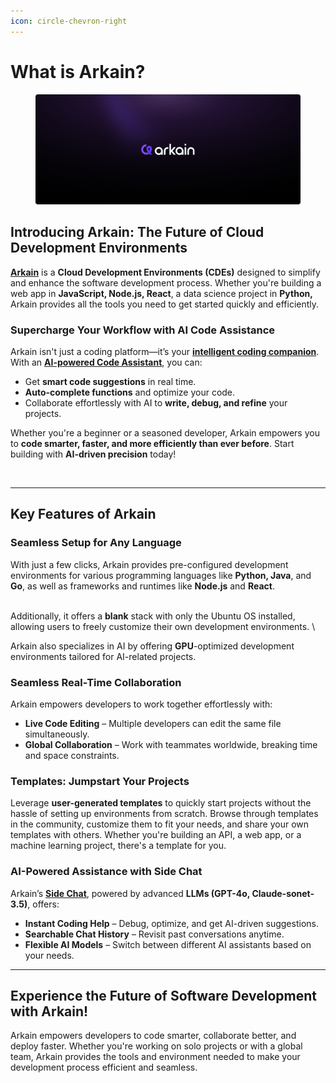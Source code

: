 ```yaml
---
icon: circle-chevron-right
---
```


# What is Arkain?



<figure><img src="../.gitbook/assets/bg (1).png" alt=""><figcaption></figcaption></figure>

## Introducing Arkain: The Future of **Cloud Development Environments**&#x20;

[**Arkain**](https://arkain.io) is a **Cloud Development Environments (CDEs)** designed to simplify and enhance the software development process. Whether you're building a web app in **JavaScript, Node.js, React**, a data science project in **Python,** Arkain provides all the tools you need to get started quickly and efficiently.

### **Supercharge Your Workflow with AI Code Assistance**

Arkain isn't just a coding platform—it’s your [**intelligent coding companion**](../user-guide/arkain-ai/auto-complete.md). With an [**AI-powered Code Assistant**](../user-guide/arkain-ai/how-to-use-side-chat.md), you can:

* Get **smart code suggestions** in real time.
* **Auto-complete functions** and optimize your code.
* Collaborate effortlessly with AI to **write, debug, and refine** your projects.

Whether you're a beginner or a seasoned developer, Arkain empowers you to **code smarter, faster, and more efficiently than ever before**. Start building with **AI-driven precision** today!&#x20;

<figure><img src="https://files.gitbook.com/v0/b/gitbook-x-prod.appspot.com/o/spaces%2Fvv0eKmOn3DY36Ox1EqCE%2Fuploads%2FQ9jN7FgtfFOunwifGPP3%2Fimage.png?alt=media&#x26;token=aa2617da-1f40-4b40-a84f-4cfc755ceb86" alt=""><figcaption></figcaption></figure>

***

## **Key Features of Arkain**

### **Seamless Setup for Any Language**&#x20;

With just a few clicks, Arkain provides pre-configured development environments for various programming languages like **Python, Java**, and **Go**, as well as frameworks and runtimes like **Node.js** and **React**.&#x20;

\
Additionally, it offers a **blank** stack with only the Ubuntu OS installed, allowing users to freely customize their own development environments. \


Arkain also specializes in AI by offering **GPU**-optimized development environments tailored for AI-related projects.

### **Seamless Real-Time Collaboration**&#x20;

Arkain empowers developers to work together effortlessly with:

* **Live Code Editing** – Multiple developers can edit the same file simultaneously.
* **Global Collaboration** – Work with teammates worldwide, breaking time and space constraints.

### **Templates: Jumpstart Your Projects**&#x20;

Leverage **user-generated templates** to quickly start projects without the hassle of setting up environments from scratch. Browse through templates in the community, customize them to fit your needs, and share your own templates with others. Whether you're building an API, a web app, or a machine learning project, there's a template for you.

### **AI-Powered Assistance with Side Chat**&#x20;

Arkain’s [**Side Chat**](../user-guide/arkain-ai/how-to-use-side-chat.md), powered by advanced **LLMs (GPT-4o, Claude-sonet-3.5)**, offers:

* **Instant Coding Help** – Debug, optimize, and get AI-driven suggestions.
* **Searchable Chat History** – Revisit past conversations anytime.
* **Flexible AI Models** – Switch between different AI assistants based on your needs.

***

## **Experience the Future of Software Development with Arkain!**

Arkain empowers developers to code smarter, collaborate better, and deploy faster. Whether you're working on solo projects or with a global team, Arkain provides the tools and environment needed to make your development process efficient and seamless.
